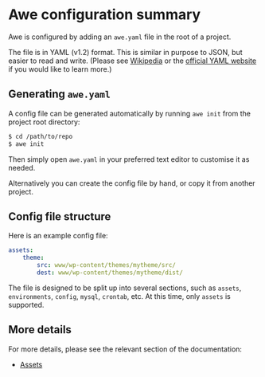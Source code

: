 # Awe configuration summary

Awe is configured by adding an `awe.yaml` file in the root of a project.

The file is in YAML (v1.2) format. This is similar in purpose to JSON, but easier to read and write. (Please see [Wikipedia](http://en.wikipedia.org/wiki/YAML) or the [official YAML website](http://www.yaml.org/) if you would like to learn more.)

## Generating `awe.yaml`

A config file can be generated automatically by running `awe init` from the project root directory:

```bash
$ cd /path/to/repo
$ awe init
```

Then simply open `awe.yaml` in your preferred text editor to customise it as needed.

Alternatively you can create the config file by hand, or copy it from another project.

## Config file structure

Here is an example config file:

```yaml
assets:
    theme:
        src: www/wp-content/themes/mytheme/src/
        dest: www/wp-content/themes/mytheme/dist/
```

The file is designed to be split up into several sections, such as `assets`, `environments`, `config`, `mysql`, `crontab`, etc. At this time, only `assets` is supported.

## More details

For more details, please see the relevant section of the documentation:

- [Assets](assets.md)

